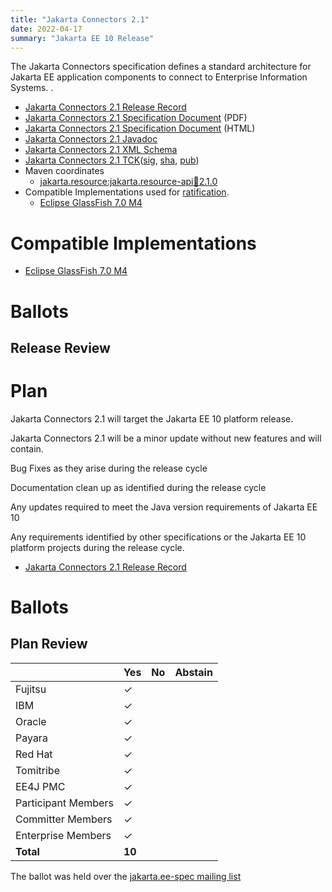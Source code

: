 ```yaml
---
title: "Jakarta Connectors 2.1"
date: 2022-04-17
summary: "Jakarta EE 10 Release"
---
```

The Jakarta Connectors specification defines a standard architecture for Jakarta EE application components to connect to Enterprise Information Systems.
.

* [Jakarta Connectors 2.1 Release Record](https://projects.eclipse.org/projects/ee4j.jca/releases/2.1.0)
* [Jakarta Connectors 2.1 Specification Document](./jakarta-connectors-spec-2.1.pdf) (PDF)
* [Jakarta Connectors 2.1 Specification Document](./jakarta-connectors-spec-2.1.html) (HTML)
* [Jakarta Connectors 2.1 Javadoc](./apidocs)
* [Jakarta Connectors 2.1 XML Schema](https://jakarta.ee/xml/ns/jakartaee/connector_2_1.xsd)
* [Jakarta Connectors 2.1 TCK](https://download.eclipse.org/jakartaee/connectors/2.1/jakarta-connectors-tck-2.1.0.zip)([sig](https://download.eclipse.org/jakartaee/connectors/2.1/jakarta-connectors-tck-2.1.0.zip.sig),  [sha](https://download.eclipse.org/jakartaee/connectors/2.1/jakarta-connectors-tck-2.1.0.zip.sha256),  [pub](https://jakarta.ee/specifications/jakartaee-spec-committee.pub))
* Maven coordinates
  * [jakarta.resource:jakarta.resource-api:jar:2.1.0](https://search.maven.org/artifact/jakarta.resource/jakarta.resource-api/2.1.0/jar)
* Compatible Implementations used for [ratification](https://www.eclipse.org/projects/efsp/?version=1.2#efsp-ratification).
  * [Eclipse GlassFish 7.0 M4](https://repo1.maven.org/maven2/org/glassfish/main/distributions/glassfish/7.0.0-M4/glassfish-7.0.0-M4.zip)

# Compatible Implementations
  * [Eclipse GlassFish 7.0 M4](https://repo1.maven.org/maven2/org/glassfish/main/distributions/glassfish/7.0.0-M4/glassfish-7.0.0-M4.zip)

# Ballots

## Release Review



# Plan
Jakarta Connectors 2.1 will target the Jakarta EE 10 platform release. 

Jakarta Connectors 2.1 will be a minor update without new features and will contain.

Bug Fixes as they arise during the release cycle

Documentation clean up as identified during the release cycle

Any updates required to meet the Java version requirements of Jakarta EE 10

Any requirements identified by other specifications or the Jakarta EE 10 platform projects during the release cycle.

* [Jakarta Connectors 2.1 Release Record](https://projects.eclipse.org/projects/ee4j.jca/releases/2.1.0)



# Ballots


## Plan Review

|                       |  Yes    | No  | Abstain  |
|-----------------------|---------|-----|----------|
|Fujitsu                | &check; |     |          |
|IBM                    | &check; |     |          |
|Oracle                 | &check; |     |          |
|Payara                 | &check; |     |          |
|Red Hat                | &check; |     |          |
|Tomitribe              | &check; |     |          |
|EE4J PMC               | &check; |     |          |
|Participant Members    | &check; |     |          |
|Committer Members      | &check; |     |          |
|Enterprise Members     | &check; |     |          |
|**Total**              | **10**  |     |          |

The ballot was held over the [jakarta.ee-spec mailing list](https://www.eclipse.org/lists/jakarta.ee-spec/msg01820.html)
